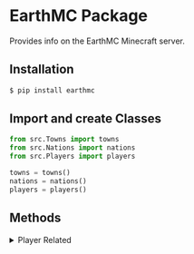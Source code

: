# EarthMC Package

Provides info on the EarthMC Minecraft server. 

## Installation
```bash
$ pip install earthmc
```

## Import and create Classes
```py
from src.Towns import towns
from src.Nations import nations
from src.Players import players

towns = towns()
nations = nations()
players = players()
```

## Methods
<details>
<summary>Player Related</summary>
<p>

### Get All Players
```py
allPlayers = players.all()

print(allPlayers)

// => [{"x": 0, "y": 64, "z": 0, "isUnderground": true, "nickname": "PlayerNickname", "name": "PlayerName"}, ...]
```

### Get Online Player
```py
op = players.get("PlayerName")

print(op)

// => {"x": 0, "y": 64, "z": 0, "isUnderground": true, "nickname": "PlayerNickname", "name": "PlayerName"}
</p>
</details>  